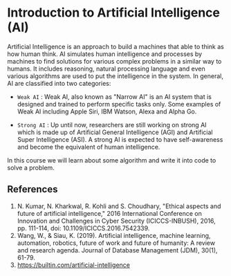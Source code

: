 # Introduction to Artificial Intelligence (AI)
Artificial Intelligence is an approach to build a machines that able to think as how human think. AI simulates human intelligence and processes by machines to find solutions for various complex problems in a similar way to humans. It includes reasoning, natural processing language and even various algorithms are used to put the intelligence in the system. In general, AI are classified into two categories:

* `Weak AI` : Weak AI, also known as "Narrow AI" is an AI system that is designed and trained to perform specific tasks only. Some examples of Weak AI including Apple Siri, IBM Watson, Alexa and Alpha Go.

* `Strong AI` : Up until now, researchers are still working on strong AI which is made up of Artificial General Intelligence (AGI) and Artificial Super Intelligence (ASI). A strong AI is expected to have self-awareness and become the equivalent of human intelligence.

In this course we will learn about some algorithm and write it into code to solve a problem.

## References
1. N. Kumar, N. Kharkwal, R. Kohli and S. Choudhary, "Ethical aspects and future of artificial intelligence," 2016 International Conference on Innovation and Challenges in Cyber Security (ICICCS-INBUSH), 2016, pp. 111-114, doi: 10.1109/ICICCS.2016.7542339.
2. Wang, W., & Siau, K. (2019). Artificial intelligence, machine learning, automation, robotics, future of work and future of humanity: A review and research agenda. Journal of Database Management (JDM), 30(1), 61-79.
3. https://builtin.com/artificial-intelligence